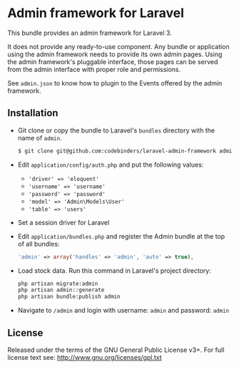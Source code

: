 Admin framework for Laravel
===========================

This bundle provides an admin framework for Laravel 3.

It does not provide any ready-to-use component. Any bundle or
application using the admin framework needs to provide its own admin
pages. Using the admin framework's pluggable interface, those pages
can be served from the admin interface with proper role and
permissions.

See `admin.json` to know how to plugin to the Events offered by the
admin framework.

Installation
------------

- Git clone or copy the bundle to Laravel's `bundles` directory with
  the name of `admin`.

    ```sh
    $ git clone git@github.com:codebinders/laravel-admin-framework admin
    ```

- Edit `application/config/auth.php` and put the following values:

    - `'driver' => 'eloquent'`
    - `'username' => 'username'`
    - `'password' => 'password'`
    - `'model' => 'Admin\Models\User'`
    - `'table' => 'users'`

- Set a session driver for Laravel

- Edit `application/bundles.php` and register the Admin bundle at the
  top of all bundles:

    ```php
    'admin' => array('handles' => 'admin', 'auto' => true),
    ```

- Load stock data. Run this command in Laravel's project directory:

    ```sh
    php artisan migrate:admin
    php artisan admin::generate
    php artisan bundle:publish admin
    ```

- Navigate to `/admin` and login with username: `admin` and password: `admin`

License
-------

Released under the terms of the GNU General Public License v3+. For
full license text see: http://www.gnu.org/licenses/gpl.txt
